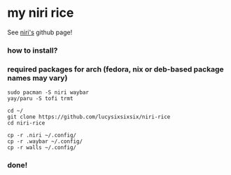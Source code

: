 # my niri rice
See [niri's](https://github.com/YaLTeR/niri) github page!


### how to install?

### required packages for arch (fedora, nix or deb-based package names may vary)
```
sudo pacman -S niri waybar
yay/paru -S tofi trmt
```

```
cd ~/
git clone https://github.com/lucysixsixsix/niri-rice
cd niri-rice

cp -r .niri ~/.config/
cp -r .waybar ~/.config/
cp -r walls ~/.config/
```
### done!
